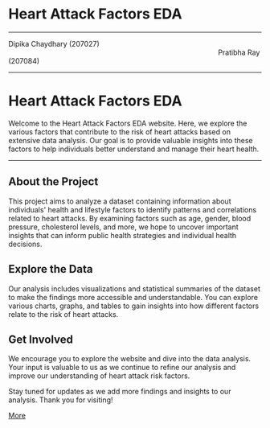 # Heart Attack Factors EDA 
---
Dipika Chaydhary (207027)
&nbsp; &nbsp; &nbsp; &nbsp; &nbsp; &nbsp; &nbsp; &nbsp; &nbsp; &nbsp; &nbsp; &nbsp; &nbsp; &nbsp; &nbsp; &nbsp; &nbsp; &nbsp; &nbsp; &nbsp; &nbsp; &nbsp; &nbsp; &nbsp; &nbsp; &nbsp; &nbsp; &nbsp; &nbsp; &nbsp; &nbsp; &nbsp;&nbsp; &nbsp; &nbsp; &nbsp; &nbsp; &nbsp; &nbsp; &nbsp; &nbsp; &nbsp; &nbsp; &nbsp; &nbsp; &nbsp; &nbsp; &nbsp; &nbsp; &nbsp; &nbsp; &nbsp; &nbsp; &nbsp; &nbsp; &nbsp; &nbsp; &nbsp; &nbsp; &nbsp; &nbsp; &nbsp; &nbsp; &nbsp; &nbsp; &nbsp; &nbsp; &nbsp; &nbsp; &nbsp; &nbsp; &nbsp; &nbsp; &nbsp; &nbsp; &nbsp; &nbsp; &nbsp; &nbsp; &nbsp; &nbsp; &nbsp; &nbsp; &nbsp; &nbsp; &nbsp; &nbsp; &nbsp; &nbsp; &nbsp; &nbsp; &nbsp; &nbsp; &nbsp; Pratibha Ray (207084)

---

# Heart Attack Factors EDA

Welcome to the Heart Attack Factors EDA website. Here, we explore the various factors that contribute to the risk of heart attacks based on extensive data analysis. Our goal is to provide valuable insights into these factors to help individuals better understand and manage their heart health.

---
## About the Project

This project aims to analyze a dataset containing information about individuals' health and lifestyle factors to identify patterns and correlations related to heart attacks. By examining factors such as age, gender, blood pressure, cholesterol levels, and more, we hope to uncover important insights that can inform public health strategies and individual health decisions.



## Explore the Data

Our analysis includes visualizations and statistical summaries of the dataset to make the findings more accessible and understandable. You can explore various charts, graphs, and tables to gain insights into how different factors relate to the risk of heart attacks.

## Get Involved

We encourage you to explore the website and dive into the data analysis. Your input is valuable to us as we continue to refine our analysis and improve our understanding of heart attack risk factors.

Stay tuned for updates as we add more findings and insights to our analysis. Thank you for visiting!

[More](https://pratibharoy.github.io/Pratibha-Dipika/Explanation)

